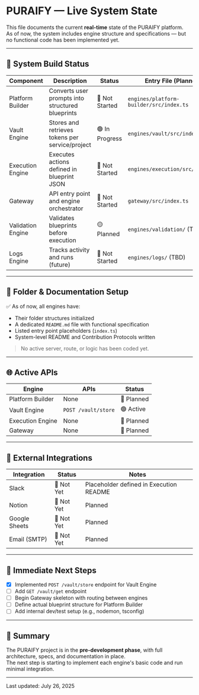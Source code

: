 # PURAIFY — Live System State

This file documents the current **real-time** state of the PURAIFY platform.  
As of now, the system includes engine structure and specifications — but no functional code has been implemented yet.

---

## 🧱 System Build Status

| Component           | Description                                  | Status       | Entry File (Planned)              |
|---------------------|----------------------------------------------|--------------|-----------------------------------|
| Platform Builder    | Converts user prompts into structured blueprints | 🔲 Not Started | `engines/platform-builder/src/index.ts` |
| Vault Engine        | Stores and retrieves tokens per service/project | 🟢 In Progress | `engines/vault/src/index.ts`      |
| Execution Engine    | Executes actions defined in blueprint JSON     | 🔲 Not Started | `engines/execution/src/index.ts`  |
| Gateway             | API entry point and engine orchestrator        | 🔲 Not Started | `gateway/src/index.ts`            |
| Validation Engine   | Validates blueprints before execution          | 🟡 Planned     | `engines/validation/` (TBD)       |
| Logs Engine         | Tracks activity and runs (future)              | 🔲 Not Started | `engines/logs/` (TBD)             |

---

## 📂 Folder & Documentation Setup

✅ As of now, all engines have:
- Their folder structures initialized
- A dedicated `README.md` file with functional specification
- Listed entry point placeholders (`index.ts`)
- System-level README and Contribution Protocols written

> No active server, route, or logic has been coded yet.

---

## 🌐 Active APIs

| Engine            | APIs            | Status       |
|-------------------|------------------|--------------|
| Platform Builder  | None             | 🔲 Planned    |
| Vault Engine      | `POST /vault/store` | 🟢 Active    |
| Execution Engine  | None             | 🔲 Planned    |
| Gateway           | None             | 🔲 Planned    |

---

## 🔌 External Integrations

| Integration    | Status     | Notes |
|----------------|------------|-------|
| Slack          | 🔲 Not Yet | Placeholder defined in Execution README |
| Notion         | 🔲 Not Yet | Planned |
| Google Sheets  | 🔲 Not Yet | Planned |
| Email (SMTP)   | 🔲 Not Yet | Planned |

---

## 🚧 Immediate Next Steps

 - [x] Implemented `POST /vault/store` endpoint for Vault Engine
 - [ ] Add `GET /vault/get` endpoint
- [ ] Begin Gateway skeleton with routing between engines
- [ ] Define actual blueprint structure for Platform Builder
- [ ] Add internal dev/test setup (e.g., nodemon, tsconfig)

---

## 🧭 Summary

The PURAIFY project is in the **pre-development phase**, with full architecture, specs, and documentation in place.  
The next step is starting to implement each engine's basic code and run minimal integration.

---

Last updated: July 26, 2025
